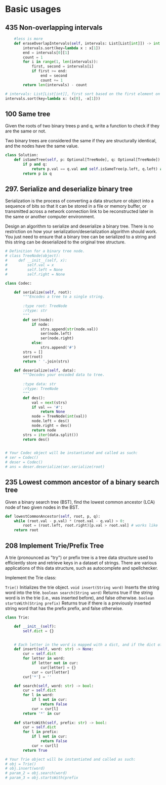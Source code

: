 # Basic usages

## 435 Non-overlapping intervals

```python
    #less is more
    def eraseOverlapIntervals(self, intervals: List[List[int]]) -> int:
        intervals.sort(key=lambda x : x[1])
        end = intervals[0][1]
        count = 1
        for i in range(1, len(intervals)):
            first, second = intervals[i]
            if first >= end:
                end = second
                count += 1
        return len(intervals) - count

```

```python
# intervals: List[List[int]], first sort based on the first element on assending order, if equal, then sort on second element by descending order
intervals.sort(key=lambda x: (x[0], -x[1]))
```

## 100 Same tree

Given the roots of two binary trees p and q, write a function to check if they are the same or not.

Two binary trees are considered the same if they are structurally identical, and the nodes have the same value.

```python
class Solution:
    def isSameTree(self, p: Optional[TreeNode], q: Optional[TreeNode]) -> bool:
        if p and q:
            return p.val == q.val and self.isSameTree(p.left, q.left) and self.isSameTree(p.right, q.right)
        return p is q

```

## 297. Serialize and deserialize binary tree

Serialization is the process of converting a data structure or object into a sequence of bits so that it can be stored in a file or memory buffer, or transmitted across a network connection link to be reconstructed later in the same or another computer environment.

Design an algorithm to serialize and deserialize a binary tree. There is no restriction on how your serialization/deserialization algorithm should work. You just need to ensure that a binary tree can be serialized to a string and this string can be deserialized to the original tree structure.

```python
# Definition for a binary tree node.
# class TreeNode(object):
#     def __init__(self, x):
#         self.val = x
#         self.left = None
#         self.right = None

class Codec:

    def serialize(self, root):
        """Encodes a tree to a single string.
        
        :type root: TreeNode
        :rtype: str
        """
        def ser(node):
            if node:
                strs.append(str(node.val))
                ser(node.left)
                ser(node.right)
            else:
                strs.append('#')
        strs = []
        ser(root)
        return ' '.join(strs)

    def deserialize(self, data):
        """Decodes your encoded data to tree.
        
        :type data: str
        :rtype: TreeNode
        """
        def des():
            val = next(strs)
            if val == '#':
                return None
            node = TreeNode(int(val))
            node.left = des()
            node.right = des()
            return node
        strs = iter(data.split())
        return des()
        

# Your Codec object will be instantiated and called as such:
# ser = Codec()
# deser = Codec()
# ans = deser.deserialize(ser.serialize(root)
```

## 235 Lowest common ancestor of a binary search tree

Given a binary search tree (BST), find the lowest common ancestor (LCA) node of two given nodes in the BST.

```python
def lowestCommonAncestor(self, root, p, q):
    while (root.val - p.val) * (root.val - q.val) > 0:
        root = (root.left, root.right)[p.val > root.val] # works like `? :` in java
    return root
```

## 208 Implement Trie/Prefix Tree

A trie (pronounced as "try") or prefix tree is a tree data structure used to efficiently store and retrieve keys in a dataset of strings. There are various applications of this data structure, such as autocomplete and spellchecker.

Implement the Trie class:

`Trie()` Initializes the trie object.
`void insert(String word)` Inserts the string word into the trie.
`boolean search(String word)` Returns true if the string word is in the trie (i.e., was inserted before), and false otherwise.
`boolean startsWith(String prefix)` Returns true if there is a previously inserted string word that has the prefix prefix, and false otherwise.

```python
class Trie:

    def __init__(self):
        self.dict = {}
        

    # Each letter in the word is mapped with a dict, and if the dict of the last letter contains a key *, then it's a word
    def insert(self, word: str) -> None:
        cur = self.dict
        for letter in word:
            if letter not in cur:
                cur[letter] = {} 
            cur = cur[letter]
        cur['*'] = ''

    def search(self, word: str) -> bool:
        cur = self.dict
        for l in word:
            if l not in cur:
                return False
            cur = cur[l]
        return '*' in cur
        
    def startsWith(self, prefix: str) -> bool:
        cur = self.dict
        for l in prefix:
            if l not in cur:
                return False
            cur = cur[l]
        return True

# Your Trie object will be instantiated and called as such:
# obj = Trie()
# obj.insert(word)
# param_2 = obj.search(word)
# param_3 = obj.startsWith(prefix
```
